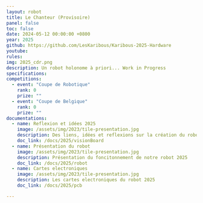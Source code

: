 ```yaml
---
layout: robot
title: Le Chanteur (Provisoire)
panel: false
toc: false
date: 2024-05-12 00:00:00 +0800
year: 2025
github: https://github.com/LesKaribous/Karibous-2025-Hardware
youtube: 
rules:
img: 2025_cdr.png
description: Un robot holonome à priori... Work in Progress
specifications: 
competitions:
  - event: "Coupe de Robotique"
    rank: 0
    prize: ""
  - event: "Coupe de Belgique"
    rank: 0
    prize: ""
documentations:
  - name: Reflexion et idées 2025
    image: /assets/img/2023/tile-presentation.jpg
    description: Des liens, idées et reflexions sur la création du robot 2025
    doc_link: /docs/2025/visionBoard
  - name: Présentation du robot
    image: /assets/img/2023/tile-presentation.jpg
    description: Présentation du foncitonnement de notre robot 2025
    doc_link: /docs/2025/robot
  - name: Cartes electroniques
    image: /assets/img/2023/tile-presentation.jpg
    description: Les cartes electroniques du robot 2025
    doc_link: /docs/2025/pcb

---
```


